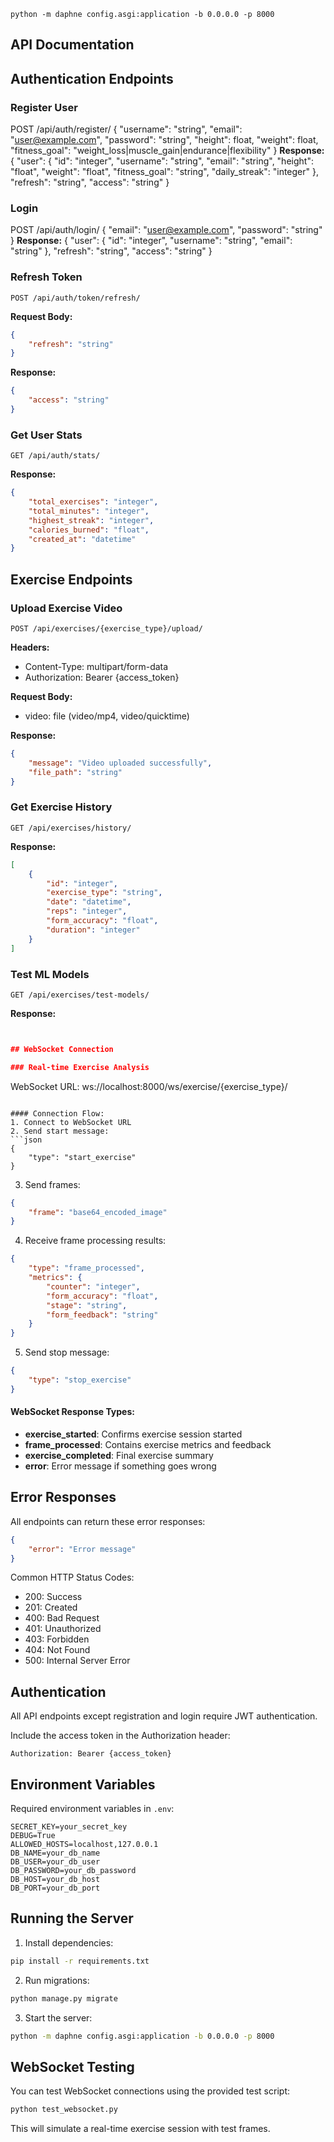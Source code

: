 ```
python -m daphne config.asgi:application -b 0.0.0.0 -p 8000
```

## API Documentation
## Authentication Endpoints

### Register User

POST /api/auth/register/
{
"username": "string",
"email": "user@example.com",
"password": "string",
"height": float,
"weight": float,
"fitness_goal": "weight_loss|muscle_gain|endurance|flexibility"
}
**Response:**
{
"user": {
"id": "integer",
"username": "string",
"email": "string",
"height": "float",
"weight": "float",
"fitness_goal": "string",
"daily_streak": "integer"
},
"refresh": "string",
"access": "string"
}


### Login

POST /api/auth/login/
{
"email": "user@example.com",
"password": "string"
}
**Response:**
{
"user": {
"id": "integer",
"username": "string",
"email": "string"
},
"refresh": "string",
"access": "string"
}

### Refresh Token
```http
POST /api/auth/token/refresh/
```
**Request Body:**
```json
{
    "refresh": "string"
}
```
**Response:**
```json
{
    "access": "string"
}
```

### Get User Stats
```http
GET /api/auth/stats/
```
**Response:**
```json
{
    "total_exercises": "integer",
    "total_minutes": "integer",
    "highest_streak": "integer",
    "calories_burned": "float",
    "created_at": "datetime"
}
```

## Exercise Endpoints

### Upload Exercise Video
```http
POST /api/exercises/{exercise_type}/upload/
```
**Headers:**
- Content-Type: multipart/form-data
- Authorization: Bearer {access_token}

**Request Body:**
- video: file (video/mp4, video/quicktime)

**Response:**
```json
{
    "message": "Video uploaded successfully",
    "file_path": "string"
}
```

### Get Exercise History
```http
GET /api/exercises/history/
```
**Response:**
```json
[
    {
        "id": "integer",
        "exercise_type": "string",
        "date": "datetime",
        "reps": "integer",
        "form_accuracy": "float",
        "duration": "integer"
    }
]
```


### Test ML Models
```http
GET /api/exercises/test-models/
```
**Response:**
```json


## WebSocket Connection

### Real-time Exercise Analysis
```
WebSocket URL: ws://localhost:8000/ws/exercise/{exercise_type}/
```

#### Connection Flow:
1. Connect to WebSocket URL
2. Send start message:
```json
{
    "type": "start_exercise"
}
```

3. Send frames:
```json
{
    "frame": "base64_encoded_image"
}
```

4. Receive frame processing results:
```json
{
    "type": "frame_processed",
    "metrics": {
        "counter": "integer",
        "form_accuracy": "float",
        "stage": "string",
        "form_feedback": "string"
    }
}
```

5. Send stop message:
```json
{
    "type": "stop_exercise"
}
```

#### WebSocket Response Types:
- **exercise_started**: Confirms exercise session started
- **frame_processed**: Contains exercise metrics and feedback
- **exercise_completed**: Final exercise summary
- **error**: Error message if something goes wrong

## Error Responses

All endpoints can return these error responses:

```json
{
    "error": "Error message"
}
```

Common HTTP Status Codes:
- 200: Success
- 201: Created
- 400: Bad Request
- 401: Unauthorized
- 403: Forbidden
- 404: Not Found
- 500: Internal Server Error

## Authentication

All API endpoints except registration and login require JWT authentication.

Include the access token in the Authorization header:
```
Authorization: Bearer {access_token}
```

## Environment Variables

Required environment variables in `.env`:
```
SECRET_KEY=your_secret_key
DEBUG=True
ALLOWED_HOSTS=localhost,127.0.0.1
DB_NAME=your_db_name
DB_USER=your_db_user
DB_PASSWORD=your_db_password
DB_HOST=your_db_host
DB_PORT=your_db_port
```

## Running the Server

1. Install dependencies:
```bash
pip install -r requirements.txt
```

2. Run migrations:
```bash
python manage.py migrate
```

3. Start the server:
```bash
python -m daphne config.asgi:application -b 0.0.0.0 -p 8000
```

## WebSocket Testing

You can test WebSocket connections using the provided test script:
```bash
python test_websocket.py
```

This will simulate a real-time exercise session with test frames.